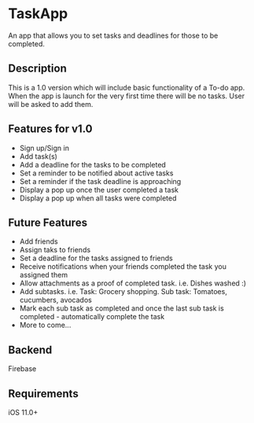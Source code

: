 # TaskApp
An app that allows you to set tasks and deadlines for those to be completed.

## Description

This is a 1.0 version which will include basic functionality of a To-do app. When the app is launch for the very first time there will be no tasks. User will be asked to add them. 

## Features for v1.0
<ul>
<li>Sign up/Sign in</li>
<li>Add task(s)</li>
<li>Add a deadline for the tasks to be completed</li>
<li>Set a reminder to be notified about active tasks</li>
<li>Set a reminder if the task deadline is approaching</li>
<li>Display a pop up once the user completed a task</li>
<li>Display a pop up when all tasks were completed</li>
</ul>

## Future Features

<ul>
<li>Add friends</li>
<li>Assign taks to friends</li>
<li>Set a deadline for the tasks assigned to friends</li>
<li>Receive notifications when your friends completed the task you assigned them</li>
<li>Allow attachments as a proof of completed task. i.e. Dishes washed :)</li>
<li>Add subtasks. i.e. Task: Grocery shopping. Sub task: Tomatoes, cucumbers, avocados</li>
<li>Mark each sub task as completed and once the last sub task is completed - automatically complete the task</li>
<li>More to come...</li>
</ul>

## Backend
Firebase
 
## Requirements
iOS 11.0+
